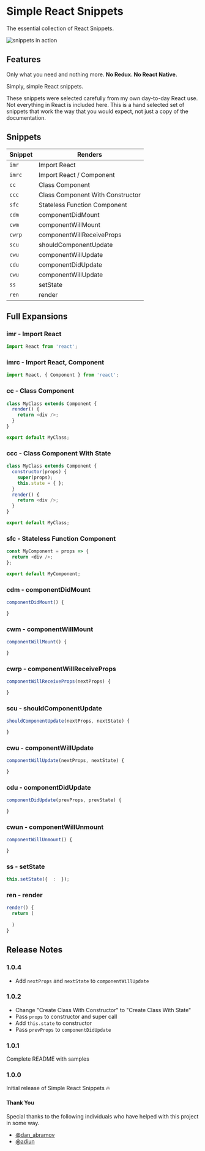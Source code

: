 # Simple React Snippets

The essential collection of React Snippets.

![snippets in action](images/snippets-in-action.gif)

## Features

Only what you need and nothing more. **No Redux. No React Native.** 

Simply, simple React snippets. 

These snippets were selected carefully from my own day-to-day React use. Not everything in React is included here. This is a hand selected set of snippets that work the way that you would expect, not just a copy of the documentation.

## Snippets


| Snippet                | Renders           |
| ---------------------- | ------------------- |
| `imr`                  | Import React |
| `imrc`                 | Import React / Component |
| `cc`                   | Class Component |
| `ccc`                  | Class Component With Constructor |
| `sfc`                  | Stateless Function Component |
| `cdm`                  | componentDidMount |
| `cwm`                  | componentWillMount |
| `cwrp`                 | componentWillReceiveProps |
| `scu`                  | shouldComponentUpdate  |
| `cwu`                  | componentWillUpdate |
| `cdu`                  | componentDidUpdate |
| `cwu`                  | componentWillUpdate |
| `ss`                   | setState |
| `ren`                  | render |

## Full Expansions

### imr - Import React
```javascript
import React from 'react';
```
### imrc - Import React, Component
```javascript
import React, { Component } from 'react';
```

### cc - Class Component
```javascript
class MyClass extends Component {
  render() {
    return <div />;
  }
}

export default MyClass;
```

### ccc - Class Component With State
```javascript
class MyClass extends Component {
  constructor(props) {
    super(props);
    this.state = { };
  }
  render() {
    return <div />;
  }
}

export default MyClass;
```

### sfc - Stateless Function Component
```javascript
const MyComponent = props => {
  return <div />;
};

export default MyComponent;
```

### cdm - componentDidMount
```javascript
componentDidMount() {

}
```

### cwm - componentWillMount
```javascript
componentWillMount() {

}
```

### cwrp - componentWillReceiveProps
```javascript
componentWillReceiveProps(nextProps) {

}
```

### scu - shouldComponentUpdate
```javascript
shouldComponentUpdate(nextProps, nextState) {

}
```

### cwu - componentWillUpdate
```javascript
componentWillUpdate(nextProps, nextState) {

}
```

### cdu - componentDidUpdate
```javascript
componentDidUpdate(prevProps, prevState) {

}
```

### cwun - componentWillUnmount
```javascript
componentWillUnmount() {

}
```

### ss - setState
```javascript
this.setState({  :  });  
```

### ren - render
```javascript
render() {
  return (
      
  )
}
```

## Release Notes

### 1.0.4

* Add `nextProps` and `nextState` to `componentWillUpdate`

### 1.0.2

* Change "Create Class With Constructor" to "Create Class With State"
* Pass `props` to constructor and super call
* Add `this.state` to constructor
* Pass `prevProps` to `componentDidUpdate`

### 1.0.1

Complete README with samples

### 1.0.0

Initial release of Simple React Snippets 🔥

#### Thank You

Special thanks to the following individuals who have helped with this project in some way.

* [@dan_abramov](https://twitter.com/dan_abramov)
* [@adiun](https://twitter.com/adiun)
